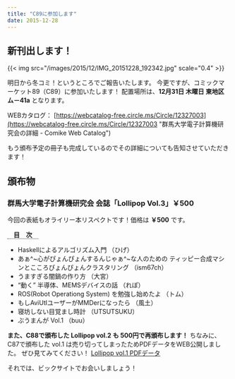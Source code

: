 ```yaml
---
title: "C89に参加します"
date: 2015-12-28
---
```


## 新刊出します！

{{< img src="/images/2015/12/IMG_20151228_192342.jpg" scale="0.4" >}}

明日から冬コミ！というところでご報告いたします。
今更ですが、コミックマーケット89（C89）に参加いたします！
配置場所は、**12月31日 木曜日 東地区 ム－41a** となります。

WEBカタログ：
[https://webcatalog-free.circle.ms/Circle/12327003](https://webcatalog-free.circle.ms/Circle/12327003 "群馬大学電子計算機研究会の詳細 - Comike Web Catalog")

もう頒布予定の冊子も完成しているのでその詳細についても告知させていただきます！

## 頒布物

### 群馬大学電子計算機研究会 会誌「Lollipop Vol.3」￥500

今回の表紙もオライリー本リスペクトです！価格は **￥500** です。

<span style="border-bottom: dotted 1px; font-weight: bold; margin: 0px 0px 5px 0px;">　目　次　</span>

* Haskellによるアルゴリズム入門 （ひげ）
* あぁ^~心がぴょんぴょんするんじゃぁ^~な人のための ティッピー合成マシンとこころぴょんぴょんクラスタリング （ism67ch）
* うますぎる闇鍋の作り方 （大宮）
* “動く” 半導体、MEMSデバイスの話 （れぽ）
* ROS(Robot Operationg System) を勉強し始めたよ （トム）
* もしAviUtlユーザーがMMDerになったら （風土）
* 寝坊しない目覚まし時計 （UTSUTSUKU）
* ぶうまんが Vol.1 （buu）

**また、C88で頒布した Lollipop vol.2 も 500円で再頒布します！**
ちなみに、C87で頒布した vol.1 は売り切ってしまったためPDFデータをWEB公開しました。
ぜひ見てみてください！
[Lollipop vol.1 PDFデータ](http://ftp.iggg.org/public/comiket/lollipop_vol1.pdf)

それでは、ビックサイトでお会いしましょう！
